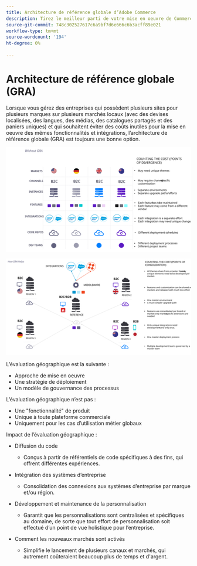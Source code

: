 ```yaml
---
title: Architecture de référence globale d’Adobe Commerce
description: Tirez le meilleur parti de votre mise en oeuvre de Commerce Adobe en exploitant une architecture de référence globale.
source-git-commit: 748c302527617c6a9bf7d6e666c6b3acff89e021
workflow-type: tm+mt
source-wordcount: '194'
ht-degree: 0%

---
```



# Architecture de référence globale (GRA)

Lorsque vous gérez des entreprises qui possèdent plusieurs sites pour plusieurs marques sur plusieurs marchés locaux (avec des devises localisées, des langues, des médias, des catalogues partagés et des paniers uniques) et qui souhaitent éviter des coûts inutiles pour la mise en oeuvre des mêmes fonctionnalités et intégrations, l’architecture de référence globale (GRA) est toujours une bonne option.

![Tableau expliquant le coût de la divergence dans l’architecture](../../assets/playbooks/divergent-architecture.svg)

![Tableau expliquant le coût de la consolidation en architecture](../../assets/playbooks/consolidated-architecture.svg)

L’évaluation géographique est la suivante :

- Approche de mise en oeuvre
- Une stratégie de déploiement
- Un modèle de gouvernance des processus

L’évaluation géographique n’est pas :

- Une &quot;fonctionnalité&quot; de produit
- Unique à toute plateforme commerciale
- Uniquement pour les cas d’utilisation métier globaux

Impact de l’évaluation géographique :

- Diffusion du code

   - Conçus à partir de référentiels de code spécifiques à des fins, qui offrent différentes expériences.

- Intégration des systèmes d’entreprise

   - Consolidation des connexions aux systèmes d’entreprise par marque et/ou région.

- Développement et maintenance de la personnalisation

   - Garantit que les personnalisations sont centralisées et spécifiques au domaine, de sorte que tout effort de personnalisation soit effectué d’un point de vue holistique pour l’entreprise.

- Comment les nouveaux marchés sont activés

   - Simplifie le lancement de plusieurs canaux et marchés, qui autrement coûteraient beaucoup plus de temps et d&#39;argent.

